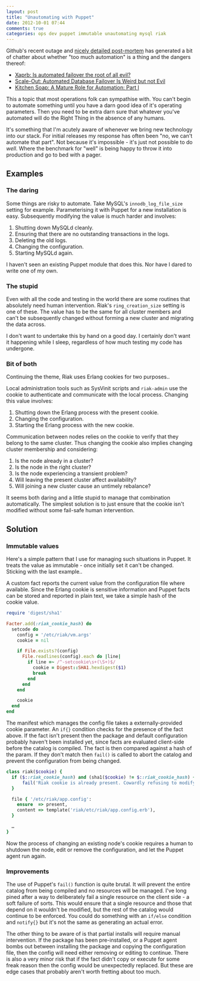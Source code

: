 ```yaml
---
layout: post
title: "Unautomating with Puppet"
date: 2012-10-01 07:44
comments: true
categories: ops dev puppet immutable unautomating mysql riak
---
```


Github's recent outage and [nicely detailed post-mortem](https://github.com/blog/1261-github-availability-this-week) has generated a bit of chatter about whether "too much automation" is a thing and the dangers thereof:

- [Xaprb: Is automated failover the root of all evil?](http://www.xaprb.com/blog/2012/09/17/is-automated-failover-the-root-of-all-evil/)
- [Scale-Out: Automated Database Failover Is Weird but not Evil](http://scale-out-blog.blogspot.co.uk/2012/09/automated-database-failover-is-weird.html)
- [Kitchen Soap: A Mature Role for Automation: Part I](http://www.kitchensoap.com/2012/09/21/a-mature-role-for-automation-part-i/)

This a topic that most operations folk can sympathise with. You can't begin to automate something until you have a darn good idea of it's operating parameters. Then you need to be extra darn sure that whatever you've automated will do the Right Thing in the absence of any humans.

It's something that I'm acutely aware of whenever we bring new technology into our stack. For initial releases my response has often been "no, we can't automate that part". Not because it's impossible - it's just not possible to do *well*. Where the benchmark for "well" is being happy to throw it into production and go to bed with a pager.

## Examples

### The daring

Some things are risky to automate. Take MySQL's `innodb_log_file_size` setting for example. Parameterising it with Puppet for a new installation is easy. Subsequently modifying the value is much harder and involves:

1. Shutting down MySQLd cleanly.
1. Ensuring that there are no outstanding transactions in the logs.
1. Deleting the old logs.
1. Changing the configuration.
1. Starting MySQLd again.

I haven't seen an existing Puppet module that does this. Nor have I dared to write one of my own.

### The stupid

Even with all the code and testing in the world there are some routines that absolutely need human intervention. Riak's `ring_creation_size` setting is one of these. The value has to be the same for all cluster members and can't be subsequently changed without forming a new cluster and migrating the data across.

I don't want to undertake this by hand on a good day. I certainly don't want it happening while I sleep, regardless of how much testing my code has undergone.

### Bit of both

Continuing the theme, Riak uses Erlang cookies for two purposes..

Local administration tools such as SysVinit scripts and `riak-admin` use the cookie to authenticate and communicate with the local process. Changing this value involves:

1. Shutting down the Erlang process with the present cookie.
1. Changing the configuration.
1. Starting the Erlang process with the new cookie.

Communication between nodes relies on the cookie to verify that they belong to the same cluster. Thus changing the cookie also implies changing cluster membership and considering:

1. Is the node already in a cluster?
1. Is the node in the right cluster?
1. Is the node experiencing a transient problem?
1. Will leaving the present cluster affect availability?
1. Will joining a new cluster cause an untimely rebalance?

It seems both daring and a little stupid to manage that combination automatically. The simplest solution is to just ensure that the cookie isn't modified without some fail-safe human intervention.

## Solution

### Immutable values

Here's a simple pattern that I use for managing such situations in Puppet. It treats the value as immutable - once initially set it can't be changed. Sticking with the last example..

A custom fact reports the current value from the configuration file where available. Since the Erlang cookie is sensitive information and Puppet facts can be stored and reported in plain text, we take a simple hash of the cookie value.

``` ruby riak/lib/facter/riak_cookie_hash.rb
require 'digest/sha1'

Facter.add(:riak_cookie_hash) do
  setcode do
    config = '/etc/riak/vm.args'
    cookie = nil

    if File.exists?(config)
      File.readlines(config).each do |line|
        if line =~ /^-setcookie\s+(\S+)$/
          cookie = Digest::SHA1.hexdigest($1)
          break
        end
      end
    end

    cookie
  end
end
```

The manifest which manages the config file takes a externally-provided cookie parameter. An `if{}` condition checks for the presence of the fact above. If the fact isn't present then the package and default configuration probably haven't been installed yet, since facts are evaluated client-side before the catalog is compiled. The fact is then compared against a hash of the param. If they don't match then `fail()` is called to abort the catalog and prevent the configuration from being changed.

``` ruby riak/manifests/init.pp
class riak($cookie) {
  if ($::riak_cookie_hash) and (sha1($cookie) != $::riak_cookie_hash) {
      fail('Riak cookie is already present. Cowardly refusing to modify value')
  }

  file { '/etc/riak/app.config':
    ensure  => present,
    content => template('riak/etc/riak/app.config.erb'),
  }

  …
}
```

Now the process of changing an existing node's cookie requires a human to shutdown the node, edit or remove the configuration, and let the Puppet agent run again.

### Improvements

The use of Puppet's `fail()` function is quite brutal. It will prevent the entire catalog from being compiled and no resources will be managed. I've long pined after a way to deliberately fail a single resource on the client side - a soft failure of sorts. This would ensure that a single resource and those that depend on it wouldn't be modified, but the rest of the catalog would continue to be enforced. You could do something with an `if/else` condition and `notify{}` but it's not the same as generating an actual error.

The other thing to be aware of is that partial installs will require manual intervention. If the package has been pre-installed, or a Puppet agent bombs out between installing the package and copying the configuration file, then the config will need either removing or editing to continue. There is also a very minor risk that if the fact didn't copy or execute for some freak reason then the config would be unexpectedly replaced. But these are edge cases that probably aren't worth fretting about too much.
